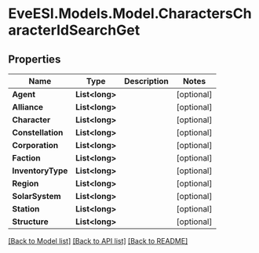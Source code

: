 # EveESI.Models.Model.CharactersCharacterIdSearchGet

## Properties

Name | Type | Description | Notes
------------ | ------------- | ------------- | -------------
**Agent** | **List&lt;long&gt;** |  | [optional] 
**Alliance** | **List&lt;long&gt;** |  | [optional] 
**Character** | **List&lt;long&gt;** |  | [optional] 
**Constellation** | **List&lt;long&gt;** |  | [optional] 
**Corporation** | **List&lt;long&gt;** |  | [optional] 
**Faction** | **List&lt;long&gt;** |  | [optional] 
**InventoryType** | **List&lt;long&gt;** |  | [optional] 
**Region** | **List&lt;long&gt;** |  | [optional] 
**SolarSystem** | **List&lt;long&gt;** |  | [optional] 
**Station** | **List&lt;long&gt;** |  | [optional] 
**Structure** | **List&lt;long&gt;** |  | [optional] 

[[Back to Model list]](../README.md#documentation-for-models) [[Back to API list]](../README.md#documentation-for-api-endpoints) [[Back to README]](../README.md)

